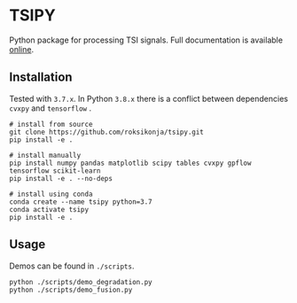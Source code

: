 # TSIPY

Python package for processing TSI signals.
Full documentation is available [online](https://tsipy.readthedocs.io/).

## Installation

Tested with ```3.7.x```. In Python ```3.8.x``` there is a conflict between dependencies ```cvxpy``` and ```tensorflow```
.

    # install from source
    git clone https://github.com/roksikonja/tsipy.git
    pip install -e .

    # install manually
    pip install numpy pandas matplotlib scipy tables cvxpy gpflow tensorflow scikit-learn
    pip install -e . --no-deps

    # install using conda
    conda create --name tsipy python=3.7
    conda activate tsipy
    pip install -e .

## Usage

Demos can be found in ```./scripts```.

    python ./scripts/demo_degradation.py
    python ./scripts/demo_fusion.py
